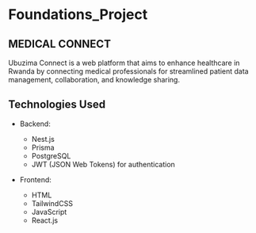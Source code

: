 # Foundations_Project

## MEDICAL CONNECT

Ubuzima Connect is a web platform that aims to enhance healthcare in Rwanda by connecting medical professionals for streamlined patient data management, collaboration, and knowledge sharing.

## Technologies Used

- Backend:
  - Nest.js
  - Prisma
  - PostgreSQL
  - JWT (JSON Web Tokens) for authentication

- Frontend:
  - HTML
  - TailwindCSS
  - JavaScript
  - React.js
